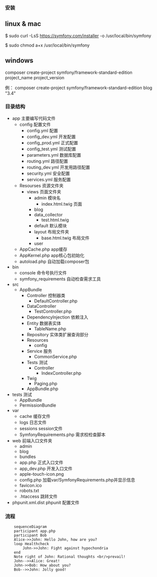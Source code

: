 ### 安装

## linux & mac

$ sudo curl -LsS https://symfony.com/installer -o /usr/local/bin/symfony

$ sudo chmod a+x /usr/local/bin/symfony

## windows 

composer create-project symfony/framework-standard-edition project_name project_version

例： composer create-project symfony/framework-standard-edition blog "3.4"

### 目录结构

- app 主要编写代码文件
    - config 配置文件
    	- config.yml 配置
		- config_dev.yml 开发配置
		- config_prod.yml 正式配置
		- config_test.yml 测试配置
		- parameters.yml 数据库配置
		- routing.yml 路径配置
		- routing_dev.yml 开发用路径配置
		- security.yml 安全配置
		- services.yml 服务配置
    - Resourses 资源文件夹
    	- views 页面文件夹 
    		- admin 模块名
    		    - index.html.twig 页面
    		- blog
    		- data_collector
    		    - test.html.twig
    		- default 默认模块
    		- layout 布局文件夹
    		    - base.html.twig 布局文件
    		- user
    - AppCache.php app缓存
    - AppKernel.php app核心包初始化
    - autoload.php 自动加载composer包
- bin
    - console 命令号执行文件
    - symfony_requirements 自动检查需求工具
- src
	- AppBundle
	    - Controller 控制器类
	        - DefaultController.php
	    - DataController 
	        - TestController.php
	    - DependencyInjection 依赖注入
	    - Entity 数据表实体
	        - TableName.php 
	    - Repository 实体类扩展查询部分
	    - Resources 
	        - config
	    - Service 服务
	        - CommonService.php
	    - Tests 测试
	        - Controller
	            - IndexController.php
	    - Twig
	        - Paging.php
	    - AppBundle.php
- tests 测试
	- AppBundle
	- PermissionBundle
- var
	- cache 缓存文件
	- logs 日志文件
	- sessions session文件
	- SymfonyRequirements.php 需求校检查脚本
- web 前端入口文件夹
	- admin 
	- blog
	- bundles
	- app.php 正式入口文件
	- app_dev.php 开发入口文件
	- apple-touch-icon.png
	- config.php 加载var/SymfonyRequirements.php并显示信息
	- favicon.ico
	- robots.txt
    - .htaccess 跳转文件
 - phpunit.xml.dist phpunit 配置文件

### 流程


```mermaid
    sequenceDiagram
    participant app.php
    participant Bob
    Alice->>John: Hello John, how are you?
    loop Healthcheck
        John->>John: Fight against hypochondria
    end
    Note right of John: Rational thoughts <br/>prevail!
    John-->>Alice: Great!
    John->>Bob: How about you?
    Bob-->>John: Jolly good!
```
